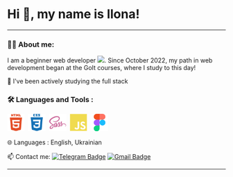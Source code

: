
# Hi 👋, my name is Ilona!

---

### :man_technologist: About me:

I am a beginner web developer <img src="https://media.giphy.com/media/WUlplcMpOCEmTGBtBW/giphy.gif" width="30px">. Since October 2022, my path in web development began at the GoIt courses, where I study to this day!

:telescope:  I've been actively studying the full stack

### :hammer_and_wrench: Languages and Tools :

<div >
  <img src="https://github.com/devicons/devicon/blob/master/icons/html5/html5-plain-wordmark.svg" title="html" alt="html" width="40" height="40"/>&nbsp;
  <img src="https://github.com/devicons/devicon/blob/master/icons/css3/css3-plain-wordmark.svg" title="css" alt="css" width="40" height="40"/>&nbsp;
  <img src="https://github.com/devicons/devicon/blob/master/icons/sass/sass-original.svg" title="sass" alt="sass" width="40" height="40"/>&nbsp;
  <img src="https://github.com/devicons/devicon/blob/master/icons/javascript/javascript-plain.svg" title="javascript" alt="javascript" width="40" height="40"/>&nbsp;
  <img src="https://github.com/devicons/devicon/blob/master/icons/figma/figma-original.svg" title="figma" alt="figma" width="40" height="40"/>&nbsp;
</div>


🌐 Languages : English, Ukrainian

:mailbox: Contact me: [![Telegram Badge](https://img.shields.io/badge/-Telegram-blue?style=flat&logo=Telegram&logoColor=white)](https://t.me/chepster888) [![Gmail Badge](https://img.shields.io/badge/-Gmail-red?style=flat&logo=Gmail&logoColor=white)](mailto:chepster888@gmail.com)

---

<!-- ### 🤝 Социальные сети:

  <div id="badges">
    <a href="https://www.linkedin.com/in/%D0%B0%D0%BB%D0%B5%D0%BA%D1%81%D0%B5%D0%B9-%D1%84%D0%B8%D0%BB%D0%B8%D0%BC%D0%BE%D0%BD%D0%BE%D0%B2-2a0b07257/" target="_blank">
      <img src="https://cdn-icons-png.flaticon.com/512/2504/2504799.png" width="40" height="40" alt="linkedin" />
    </a> -->

<!-- <img src="https://img.shields.io/badge/html-DAF7A6?style=for-the-badge&logo=HTML5&logoColor=E34F26"/> <img src="https://img.shields.io/badge/css-DAF7A6?style=for-the-badge&logo=CSS3&logoColor=1572B6"/> <img src="https://img.shields.io/badge/SASS-DAF7A6?style=for-the-badge&logo=Sass&logoColor=CC6699"/> <img src="https://img.shields.io/badge/Git-DAF7A6?style=for-the-badge&logo=Git&logoColor=F05032"/> <img src="https://img.shields.io/badge/GitHub-DAF7A6?style=for-the-badge&logo=GitHub&logoColor=181717"/> <img src="https://img.shields.io/badge/Figma-DAF7A6?style=for-the-badge&logo=Figma&logoColor=F24E1E"/> -->

<!--
**cheptsova/cheptsova** is a ✨ _special_ ✨ repository because its `README.md` (this file) appears on your GitHub profile.

Here are some ideas to get you started:

- 🔭 I’m currently working on ...
- 🌱 I’m currently learning ...
- 👯 I’m looking to collaborate on ...
- 🤔 I’m looking for help with ...
- 💬 Ask me about ...
- 📫 How to reach me: ...
- 😄 Pronouns: ...
- ⚡ Fun fact: ...
-->
